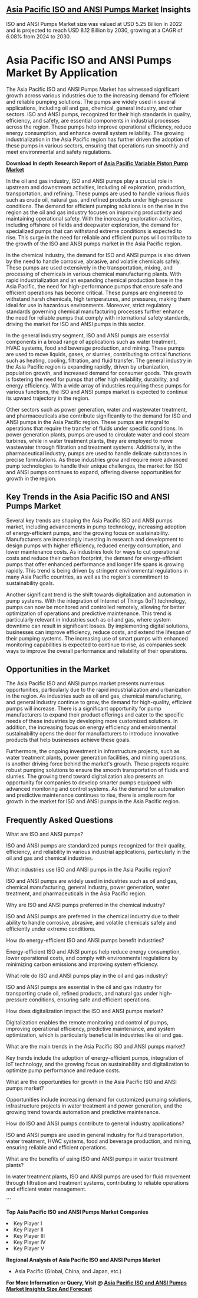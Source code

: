 <h2><a href="https://www.verifiedmarketreports.com/download-sample/?rid=466742&amp;utm_source=Github-Feb&amp;utm_medium=225" target="_blank">Asia Pacific ISO and ANSI Pumps Market</a> Insights</h2><p>ISO and ANSI Pumps Market size was valued at USD 5.25 Billion in 2022 and is projected to reach USD 8.12 Billion by 2030, growing at a CAGR of 6.08% from 2024 to 2030.</p><p><h1>Asia Pacific ISO and ANSI Pumps Market By Application</h1> <p>The Asia Pacific ISO and ANSI Pumps Market has witnessed significant growth across various industries due to the increasing demand for efficient and reliable pumping solutions. The pumps are widely used in several applications, including oil and gas, chemical, general industry, and other sectors. ISO and ANSI pumps, recognized for their high standards in quality, efficiency, and safety, are essential components in industrial processes across the region. These pumps help improve operational efficiency, reduce energy consumption, and enhance overall system reliability. The growing industrialization in the Asia Pacific region has further driven the adoption of these pumps in various sectors, ensuring that operations run smoothly and meet environmental and safety regulations. <p><strong>Download In depth Research Report of <a href="https://www.verifiedmarketreports.com/download-sample/?rid=236118&amp;utm_source=Pulse-Dec&amp;utm_medium=225" target="_blank">Asia Pacific Variable Piston Pump Market</a></strong></p> <p>In the oil and gas industry, ISO and ANSI pumps play a crucial role in upstream and downstream activities, including oil exploration, production, transportation, and refining. These pumps are used to handle various fluids such as crude oil, natural gas, and refined products under high-pressure conditions. The demand for efficient pumping solutions is on the rise in the region as the oil and gas industry focuses on improving productivity and maintaining operational safety. With the increasing exploration activities, including offshore oil fields and deepwater exploration, the demand for specialized pumps that can withstand extreme conditions is expected to rise. This surge in the need for reliable and efficient pumps will contribute to the growth of the ISO and ANSI pumps market in the Asia Pacific region. <p>In the chemical industry, the demand for ISO and ANSI pumps is also driven by the need to handle corrosive, abrasive, and volatile chemicals safely. These pumps are used extensively in the transportation, mixing, and processing of chemicals in various chemical manufacturing plants. With rapid industrialization and an expanding chemical production base in the Asia Pacific, the need for high-performance pumps that ensure safe and efficient operations has become critical. These pumps are engineered to withstand harsh chemicals, high temperatures, and pressures, making them ideal for use in hazardous environments. Moreover, strict regulatory standards governing chemical manufacturing processes further enhance the need for reliable pumps that comply with international safety standards, driving the market for ISO and ANSI pumps in this sector. <p>In the general industry segment, ISO and ANSI pumps are essential components in a broad range of applications such as water treatment, HVAC systems, food and beverage production, and mining. These pumps are used to move liquids, gases, or slurries, contributing to critical functions such as heating, cooling, filtration, and fluid transfer. The general industry in the Asia Pacific region is expanding rapidly, driven by urbanization, population growth, and increased demand for consumer goods. This growth is fostering the need for pumps that offer high reliability, durability, and energy efficiency. With a wide array of industries requiring these pumps for various functions, the ISO and ANSI pumps market is expected to continue its upward trajectory in the region. <p>Other sectors such as power generation, water and wastewater treatment, and pharmaceuticals also contribute significantly to the demand for ISO and ANSI pumps in the Asia Pacific region. These pumps are integral to operations that require the transfer of fluids under specific conditions. In power generation plants, pumps are used to circulate water and cool steam turbines, while in water treatment plants, they are employed to move wastewater through filtration and treatment systems. Additionally, in the pharmaceutical industry, pumps are used to handle delicate substances in precise formulations. As these industries grow and require more advanced pump technologies to handle their unique challenges, the market for ISO and ANSI pumps continues to expand, offering diverse opportunities for growth in the region. <h2>Key Trends in the Asia Pacific ISO and ANSI Pumps Market</h2> <p>Several key trends are shaping the Asia Pacific ISO and ANSI pumps market, including advancements in pump technology, increasing adoption of energy-efficient pumps, and the growing focus on sustainability. Manufacturers are increasingly investing in research and development to design pumps with higher efficiency, reduced energy consumption, and lower maintenance costs. As industries look for ways to cut operational costs and reduce their carbon footprint, the demand for energy-efficient pumps that offer enhanced performance and longer life spans is growing rapidly. This trend is being driven by stringent environmental regulations in many Asia Pacific countries, as well as the region's commitment to sustainability goals. <p>Another significant trend is the shift towards digitalization and automation in pump systems. With the integration of Internet of Things (IoT) technology, pumps can now be monitored and controlled remotely, allowing for better optimization of operations and predictive maintenance. This trend is particularly relevant in industries such as oil and gas, where system downtime can result in significant losses. By implementing digital solutions, businesses can improve efficiency, reduce costs, and extend the lifespan of their pumping systems. The increasing use of smart pumps with enhanced monitoring capabilities is expected to continue to rise, as companies seek ways to improve the overall performance and reliability of their operations. <h2>Opportunities in the Market</h2> <p>The Asia Pacific ISO and ANSI pumps market presents numerous opportunities, particularly due to the rapid industrialization and urbanization in the region. As industries such as oil and gas, chemical manufacturing, and general industry continue to grow, the demand for high-quality, efficient pumps will increase. There is a significant opportunity for pump manufacturers to expand their product offerings and cater to the specific needs of these industries by developing more customized solutions. In addition, the increasing focus on energy efficiency and environmental sustainability opens the door for manufacturers to introduce innovative products that help businesses achieve these goals. <p>Furthermore, the ongoing investment in infrastructure projects, such as water treatment plants, power generation facilities, and mining operations, is another driving force behind the market's growth. These projects require robust pumping solutions to ensure the smooth transportation of fluids and slurries. The growing trend toward digitalization also presents an opportunity for companies to develop smarter pumps equipped with advanced monitoring and control systems. As the demand for automation and predictive maintenance continues to rise, there is ample room for growth in the market for ISO and ANSI pumps in the Asia Pacific region. <h2>Frequently Asked Questions</h2> <p>What are ISO and ANSI pumps?</p> <p>ISO and ANSI pumps are standardized pumps recognized for their quality, efficiency, and reliability in various industrial applications, particularly in the oil and gas and chemical industries.</p> <p>What industries use ISO and ANSI pumps in the Asia Pacific region?</p> <p>ISO and ANSI pumps are widely used in industries such as oil and gas, chemical manufacturing, general industry, power generation, water treatment, and pharmaceuticals in the Asia Pacific region.</p> <p>Why are ISO and ANSI pumps preferred in the chemical industry?</p> <p>ISO and ANSI pumps are preferred in the chemical industry due to their ability to handle corrosive, abrasive, and volatile chemicals safely and efficiently under extreme conditions.</p> <p>How do energy-efficient ISO and ANSI pumps benefit industries?</p> <p>Energy-efficient ISO and ANSI pumps help reduce energy consumption, lower operational costs, and comply with environmental regulations by minimizing carbon emissions and improving system efficiency.</p> <p>What role do ISO and ANSI pumps play in the oil and gas industry?</p> <p>ISO and ANSI pumps are essential in the oil and gas industry for transporting crude oil, refined products, and natural gas under high-pressure conditions, ensuring safe and efficient operations.</p> <p>How does digitalization impact the ISO and ANSI pumps market?</p> <p>Digitalization enables the remote monitoring and control of pumps, improving operational efficiency, predictive maintenance, and system optimization, which is particularly beneficial in industries like oil and gas.</p> <p>What are the main trends in the Asia Pacific ISO and ANSI pumps market?</p> <p>Key trends include the adoption of energy-efficient pumps, integration of IoT technology, and the growing focus on sustainability and digitalization to optimize pump performance and reduce costs.</p> <p>What are the opportunities for growth in the Asia Pacific ISO and ANSI pumps market?</p> <p>Opportunities include increasing demand for customized pumping solutions, infrastructure projects in water treatment and power generation, and the growing trend towards automation and predictive maintenance.</p> <p>How do ISO and ANSI pumps contribute to general industry applications?</p> <p>ISO and ANSI pumps are used in general industry for fluid transportation, water treatment, HVAC systems, food and beverage production, and mining, ensuring reliable and efficient operations.</p> <p>What are the benefits of using ISO and ANSI pumps in water treatment plants?</p> <p>In water treatment plants, ISO and ANSI pumps are used for fluid movement through filtration and treatment systems, contributing to reliable operations and efficient water management.</p> ```</p><p><strong>Top Asia Pacific ISO and ANSI Pumps Market Companies</strong></p><div data-test-id=""><p><li>Key Player I</li><li> Key Player II</li><li> Key Player III</li><li> Key Player IV</li><li> Key Player V</li></p><div><strong>Regional Analysis of&nbsp;Asia Pacific ISO and ANSI Pumps Market</strong></div><ul><li dir="ltr"><p dir="ltr">Asia Pacific (Global, China, and Japan, etc.)</p></li></ul><p><strong>For More Information or Query, Visit @&nbsp;</strong><strong><a href="https://www.verifiedmarketreports.com/product/iso-and-ansi-pumps-market/?utm_source=Github-Feb&amp;utm_medium=225" target="_blank">Asia Pacific ISO and ANSI Pumps Market Insights Size And Forecast</a></strong></p></div><h2>&nbsp;</h2><div data-test-id="">&nbsp;</div>
